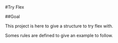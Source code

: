 #Try Flex

##Goal

This project is here to give a structure to try flex with.

Somes rules are defined to give an example to follow.
